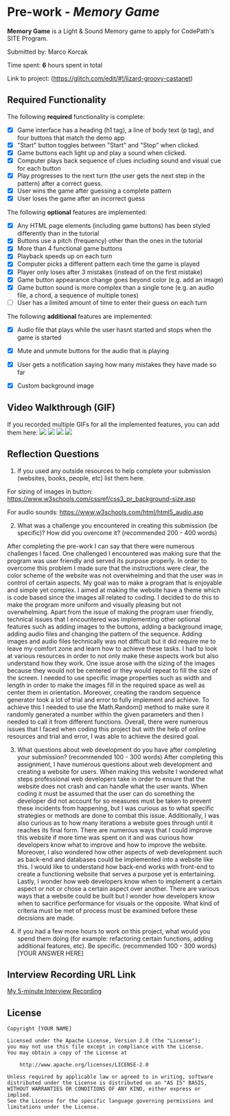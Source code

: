 # Pre-work - *Memory Game*

**Memory Game** is a Light & Sound Memory game to apply for CodePath's SITE Program. 

Submitted by: Marco Korcak

Time spent: **6** hours spent in total

Link to project: (https://glitch.com/edit/#!/lizard-groovy-castanet)

## Required Functionality

The following **required** functionality is complete:

* [X] Game interface has a heading (h1 tag), a line of body text (p tag), and four buttons that match the demo app
* [X] "Start" button toggles between "Start" and "Stop" when clicked. 
* [X] Game buttons each light up and play a sound when clicked. 
* [X] Computer plays back sequence of clues including sound and visual cue for each button
* [X] Play progresses to the next turn (the user gets the next step in the pattern) after a correct guess. 
* [X] User wins the game after guessing a complete pattern
* [X] User loses the game after an incorrect guess

The following **optional** features are implemented:

* [X] Any HTML page elements (including game buttons) has been styled differently than in the tutorial
* [X] Buttons use a pitch (frequency) other than the ones in the tutorial
* [X] More than 4 functional game buttons
* [X] Playback speeds up on each turn
* [X] Computer picks a different pattern each time the game is played
* [X] Player only loses after 3 mistakes (instead of on the first mistake)
* [X] Game button appearance change goes beyond color (e.g. add an image)
* [X] Game button sound is more complex than a single tone (e.g. an audio file, a chord, a sequence of multiple tones)
* [ ] User has a limited amount of time to enter their guess on each turn

The following **additional** features are implemented:

- [X] Audio file that plays while the user hasnt started and stops when the game is started
- [X] Mute and unmute buttons for the audio that is playing
- [X] User gets a notification saying how many mistakes they have made so far
- [X] Custom background image




## Video Walkthrough (GIF)

If you recorded multiple GIFs for all the implemented features, you can add them here:
![](gif1-link-here)
![](gif2-link-here)
![](gif3-link-here)
![](gif4-link-here)

## Reflection Questions
1. If you used any outside resources to help complete your submission (websites, books, people, etc) list them here. 

For sizing of images in button: https://www.w3schools.com/cssref/css3_pr_background-size.asp 

For audio sounds: https://www.w3schools.com/html/html5_audio.asp

2. What was a challenge you encountered in creating this submission (be specific)? How did you overcome it? (recommended 200 - 400 words) 

After completing the pre-work I can say that there were numerous challenges I faced. One challenged I encountered was making sure that the program was user friendly and served its purpose properly. In order to overcome this problem I made sure that the instructions were clear, the color scheme of the website was not overwhelming and that the user was in control of certain aspects. My goal was to make a program that is enjoyable and simple yet complex. I aimed at making the website have a theme which is code based since the images all related to coding. I decided to do this to make the program more uniform and visually pleasing but not overwhelming. Apart from the issue of making the program user friendly, technical issues that I encountered was implementing other optional features such as adding images to the buttons, adding a background image, adding audio files and changing the pattern of the sequence. Adding images and audio files technically was not difficult but it did require me to leave my comfort zone and learn how to achieve these tasks. I had to look at various resources in order to not only make these aspects work but also understand how they work. One issue arose with the sizing of the images because they would not be centered or they would repeat to fill the size of the screen. I needed to use specific image properties such as width and length in order to make the images fill in the required space as well as center them in orientation. Moreover, creating the random sequence generator took a lot of trial and error to fully implement and achieve. To achieve this I needed to use the Math.Random() method to make sure it randomly generated a number within the given parameters and then I needed to call it from different functions. Overall, there were numerous issues that I faced when coding this project but with the help of online resources and trial and error, I was able to achieve the desired goal.     

3. What questions about web development do you have after completing your submission? (recommended 100 - 300 words) 
After completing this assignment, I have numerous questions about web development and creating a website for users. When making this website I wondered what steps professional web developers take in order to ensure that the website does not crash and can handle what the user wants. When coding it must be assumed that the user can do something the developer did not account for so measures must be taken to prevent these incidents from happening, but I was curious as to what specific strategies or methods are done to combat this issue. Additionally, I was also curious as to how many iterations a website goes through until it reaches its final form. There are numerous ways that I could improve this website if more time was spent on it and was curious how developers know what to improve and how to improve the website. Moreover, I also wondered how other aspects of web development such as back-end and databases could be implemented into a website like this. I would like to understand how back-end works with front-end to create a functioning website that serves a purpose yet is entertaining. Lastly, I wonder how web developers know when to implement a certain aspect or not or chose a certain aspect over another. There are various ways that a website could be built but I wonder how developers know when to sacrifice performance for visuals or the opposite. What kind of criteria must be met of process must be examined before these decisions are made.   

4. If you had a few more hours to work on this project, what would you spend them doing (for example: refactoring certain functions, adding additional features, etc). Be specific. (recommended 100 - 300 words) 
[YOUR ANSWER HERE]



## Interview Recording URL Link

[My 5-minute Interview Recording](your-link-here)


## License

    Copyright [YOUR NAME]

    Licensed under the Apache License, Version 2.0 (the "License");
    you may not use this file except in compliance with the License.
    You may obtain a copy of the License at

        http://www.apache.org/licenses/LICENSE-2.0

    Unless required by applicable law or agreed to in writing, software
    distributed under the License is distributed on an "AS IS" BASIS,
    WITHOUT WARRANTIES OR CONDITIONS OF ANY KIND, either express or implied.
    See the License for the specific language governing permissions and
    limitations under the License.
